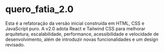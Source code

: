 # quero_fatia_2.0
Esta é a refatoração da versão inicial construída em HTML, CSS e JavaScript puro. A v2.0 adota React e Tailwind CSS para melhorar arquitetura, escalabilidade, performance, acessibilidade e velocidade de desenvolvimento, além de introduzir novas funcionalidades e um design revisado.
